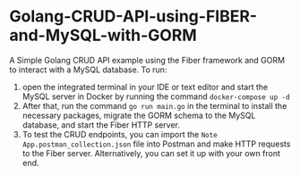 # Golang-CRUD-API-using-FIBER-and-MySQL-with-GORM
A Simple Golang CRUD API example using the Fiber framework and GORM to interact with a MySQL database.
To run:
1. open the integrated terminal in your IDE or text editor and start the MySQL server in Docker by running the command ```docker-compose up -d```
2. After that, run the command ```go run main.go``` in the terminal to install the necessary packages, migrate the GORM schema to the MySQL database, and start the Fiber HTTP server.
3. To test the CRUD endpoints, you can import the ```Note App.postman_collection.json``` file into Postman and make HTTP requests to the Fiber server. 
    Alternatively, you can set it up with your own front end.